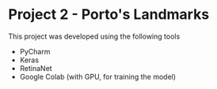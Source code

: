 # Project 2 - Porto's Landmarks

This project was developed using the following tools

* PyCharm
* Keras
* RetinaNet
* Google Colab (with GPU, for training the model)

